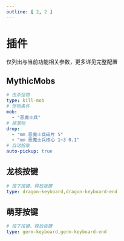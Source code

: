 ```yaml
---
outline: [ 2, 2 ]
---
```


# 插件

仅列出与当前功能相关参数，更多详见完整配置

## MythicMobs

```yaml
# 击杀怪物
type: kill-mob
# 怪物条件
mob:
  - "恶魔士兵"
# 掉落物
drop:
  - "mm 恶魔士兵碎片 5"
  - "mm 恶魔士兵核心 1~3 0.1"
# 自动拾取
auto-pickup: true
```

## 龙核按键

```yaml
# 按下按键、释放按键
type: dragon-keyboard,dragon-keyboard-end
```

## 萌芽按键

```yaml
# 按下按键、释放按键
type: germ-keyboard,germ-keyboard-end
```
